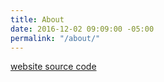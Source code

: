 ```yaml
---
title: About
date: 2016-12-02 09:09:00 -05:00
permalink: "/about/"
---
```



[website source code](https://github.com/FHBryceZhang/fhebrycezhang.github.io)